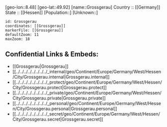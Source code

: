 ﻿---
location: [49.92,8.48] 
mapzoom: [7,12] 
mapmarker: city 
type: City
tags:
- geo/City


SpocWebEntityId: 30613
isDeleted: false
confidential: public

---
[geo-lon::8.48] 
[geo-lat::49.92] 
[name::Grossgerau] 
Country :: [[Germany]]  
State :: [[Hessen]] 
[Population::] 
[Unknown::] 


```leaflet
id: Grossgerau
coordinates: [[Grossgerau]] 
markerFile: [[Grossgerau]] 
defaultZoom: 11 
maxZoom: 18
```


## Confidential Links & Embeds: 
- [[Grossgerau|Grossgerau]]  
- [[../../../../../../../../_internal/geo/Continent/Europe/Germany/West/Hessen/City/Grossgerau.internal|Grossgerau.internal]] 
- [[../../../../../../../../_protect/geo/Continent/Europe/Germany/West/Hessen/City/Grossgerau.protect|Grossgerau.protect]] 
- [[../../../../../../../../_private/geo/Continent/Europe/Germany/West/Hessen/City/Grossgerau.private|Grossgerau.private]] 
- [[../../../../../../../../_personal/geo/Continent/Europe/Germany/West/Hessen/City/Grossgerau.personal|Grossgerau.personal]] 
- [[../../../../../../../../_secret/geo/Continent/Europe/Germany/West/Hessen/City/Grossgerau.secret|Grossgerau.secret]] 
